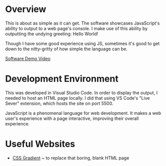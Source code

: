 # Overview

This is about as simple as it can get. The software showcases JavaScript's ability to output to a web page's console. I make use of this ability by outputting the undying greeting: Hello World!

Though I have some good experience using JS, sometimes it's good to get down to the nitty-gritty of how simple the language can be. 

[Software Demo Video](http://youtube.link.goes.here)

# Development Environment

This was developed in Visual Studio Code. In order to display the output, I needed to host an HTML page locally. I did that using VS Code's "Live Sever" extension, which hosts the site on port 5500.

JavaScript is a phenomenal language for web development. It makes a web user's experience with a page interactive, improving their overall experience. 

# Useful Websites

* [CSS Gradient](https://cssgradient.io/gradient-backgrounds/) ~ to replace that boring, blank HTML page